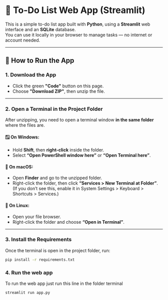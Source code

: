 # 📝 To-Do List Web App (Streamlit)

This is a simple to-do list app built with **Python**, using a **Streamlit** web interface and an **SQLite** database.  
You can use it locally in your browser to manage tasks — no internet or account needed.

---

## 🚀 How to Run the App

### 1. Download the App

- Click the green **"Code"** button on this page.
- Choose **"Download ZIP"**, then unzip the file.

---

### 2. Open a Terminal in the Project Folder

After unzipping, you need to open a terminal window **in the same folder** where the files are.

#### 🪟 On **Windows**:
- Hold **Shift**, then **right-click** inside the folder.
- Select **“Open PowerShell window here”** or **“Open Terminal here”**.

#### 🍎 On **macOS**:
- Open **Finder** and go to the unzipped folder.
- Right-click the folder, then click **“Services > New Terminal at Folder”**.  
  (If you don’t see this, enable it in System Settings > Keyboard > Shortcuts > Services.)

#### 🐧 On **Linux**:
- Open your file browser.
- Right-click the folder and choose **“Open in Terminal”**.

---

### 3. Install the Requirements

Once the terminal is open in the project folder, run:

```bash
pip install -r requirements.txt
```

### 4. Run the web app

To run the web app just run this line in the folder terminal
```bash
streamlit run app.py
```